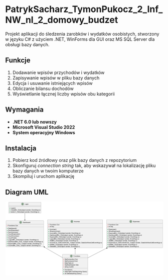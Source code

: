 # PatrykSacharz_TymonPukocz_2_Inf_NW_nl_2_domowy_budzet
Projekt aplikacji do śledzenia zarobków i wydatków osobistych, stworzony w języku C# z użyciem .NET, WinForms dla GUI oraz MS SQL Server dla obsługi bazy danych.
## Funkcje
1. Dodawanie wpisów przychodów i wydatków
2. Zapisywanie wpisów w pliku bazy danych
3. Edycja i usuwanie istniejących wpisów
4. Obliczanie bilansu dochodów
5. Wyświetlanie łącznej liczby wpisów obu kategorii

## Wymagania
- **.NET 6.0 lub nowszy**
- **Microsoft Visual Studio 2022**
- **System operacyjny Windows**
## Instalacja
1. Pobierz kod źródłowy oraz plik bazy danych z repozytorium
2. Skonfiguruj *connection string* tak, aby wskazywał na lokalizację pliku bazy danych w twoim komputerze
3. Skompiluj i uruchom aplikację

   
## Diagram UML
![UML](./Images/UML_Diagram.png)
